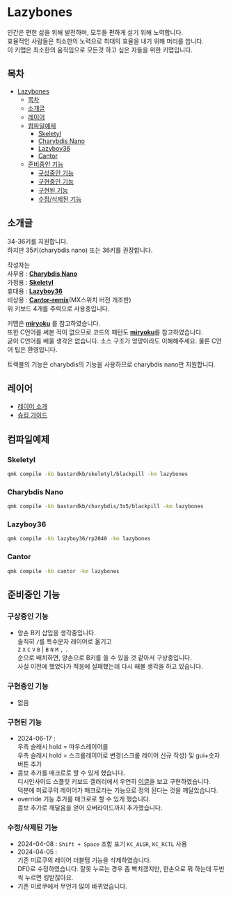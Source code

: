 # Lazybones

인간은 편한 삶을 위해 발전하며, 모두들 편하게 살기 위해 노력합니다.  
효율적인 사람들은 최소한의 노력으로 최대의 효율을 내기 위해 머리를 씁니다.  
이 키맵은 최소한의 움직임으로 모든것 하고 싶은 자들을 위한 키맵입니다.

## 목차

- [Lazybones](#lazybones)
  - [목차](#목차)
  - [소개글](#소개글)
  - [레이어](#레이어)
  - [컴파일예제](#컴파일예제)
    - [Skeletyl](#skeletyl)
    - [Charybdis Nano](#charybdis-nano)
    - [Lazyboy36](#lazyboy36)
    - [Cantor](#cantor)
  - [준비중인 기능](#준비중인-기능)
    - [구상중인 기능](#구상중인-기능)
    - [구현중인 기능](#구현중인-기능)
    - [구현된 기능](#구현된-기능)
    - [수정/삭제된 기능](#수정삭제된-기능)

## 소개글

34-36키를 지원합니다.  
하지만 35키(charybdis nano) 또는 36키를 권장합니다.

작성자는  
사무용 : [**Charybdis Nano**](https://github.com/Bastardkb/Charybdis)  
가정용 : [**Skeletyl**](https://github.com/Bastardkb/Skeletyl)  
휴대용 : [**Lazyboy36**](https://github.com/freerer2/keyboard_build/tree/main/lazyboy36)  
비상용 : [**Cantor-remix**](https://github.com/nilokr/cantor-remix)(MX스위치 버전 개조판)  
위 키보드 4개를 주력으로 사용중입니다. 

키맵은 [**miryoku**](https://github.com/manna-harbour/miryoku_qmk/tree/miryoku/users/manna-harbour_miryoku) 를 참고하였습니다.  
또한 C언어를 써본 적이 없으므로 코드의 패턴도 [**miryoku**](https://github.com/manna-harbour/miryoku_qmk/tree/miryoku/users/manna-harbour_miryoku)를 참고하였습니다.  
굳이 C언어를 배울 생각은 없습니다. 소스 구조가 엉망이라도 이해해주세요. 물론 C언어 팁은 환영입니다.

트랙볼의 기능은 charybdis의 기능을 사용하므로 charybdis nano만 지원합니다.

## 레이어

-   [레이어 소개](./docs/layers/layers.md)
-   [슈킹 가이드](./docs/refs/refs.md)

## 컴파일예제

### Skeletyl

```bash
qmk compile -kb bastardkb/skeletyl/blackpill -km lazybones
```

### Charybdis Nano

```bash
qmk compile -kb bastardkb/charybdis/3x5/blackpill -km lazybones
```

### Lazyboy36

```bash
qmk compile -kb lazyboy36/rp2040 -km lazybones
```

### Cantor

```bash
qmk compile -kb cantor -km lazybones
```

<!-- ### qmk compile -kb bastardkb/skeletyl/blackpill -km lazybones -e DOUBLE_B=yes -->
<!-- ### qmk compile -kb bastardkb/charybdis/3x5/blackpill -km lazybones -e DOUBLE_B=yes -->

## 준비중인 기능

### 구상중인 기능

-   양손 B키 삽입을 생각중입니다.  
    솔직히 `/`를 특수문자 레이어로 옮기고  
    `Z` `X` `C` `V` `B` | `B` `N` `M` `,` `.`  
    순으로 배치하면, 양손으로 B키를 쓸 수 있을 것 같아서 구상중입니다.  
    사실 이전에 했었다가 적응에 실패했는데 다시 해볼 생각을 하고 있습니다.

### 구현중인 기능

-   없음

### 구현된 기능

-   2024-06-17 :  
    우측 슬래시 hold = 마우스레이어를  
    우측 슬래시 hold = 스크롤레이어로 변경(스크롤 레이어 신규 작성) 및 gui+숫자 버튼 추가
-   콤보 추가를 매크로로 할 수 있게 했습니다.  
    디시인사이드 스플릿 키보드 갤러리에서 우연히 [이글](https://gall.dcinside.com/mini/board/view/?id=splitkeeb&no=1507)을 보고 구현하였습니다.  
    덕분에 미료쿠의 레이어가 매크로라는 기능으로 정의 된다는 것을 깨달았습니다.
-   override 기능 추가를 매크로로 할 수 있게 했습니다.  
    콤보 추가로 깨달음을 얻어 오버라이드까지 추가했습니다.

### 수정/삭제된 기능

-   2024-04-08 : `Shift + Space` 조합 포기 `KC_ALGR`, `KC_RCTL` 사용
-   2024-04-05 :  
    기존 미료쿠의 레이어 더블탭 기능을 삭제하였습니다.  
    DF()로 수정하였습니다. 잘못 누르는 경우 좀 빡치겠지만, 한손으로 뭐 하는데 두번 씩 누르면 킹받잖아요.
-   기존 미료쿠에서 무언가 많이 바뀌었습니다.
